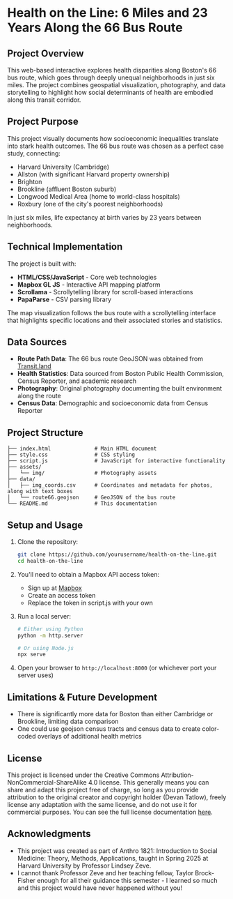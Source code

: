 # Health on the Line: 6 Miles and 23 Years Along the 66 Bus Route

## Project Overview

This web-based interactive explores health disparities along Boston's 66 bus route, which goes through deeply unequal neighborhoods in just six miles. The project combines geospatial visualization, photography, and data storytelling to highlight how social determinants of health are embodied along this transit corridor.


## Project Purpose

This project visually documents how socioeconomic inequalities translate into stark health outcomes. The 66 bus route was chosen as a perfect case study, connecting:

- Harvard University (Cambridge)
- Allston (with significant Harvard property ownership)
- Brighton
- Brookline (affluent Boston suburb)
- Longwood Medical Area (home to world-class hospitals)
- Roxbury (one of the city's poorest neighborhoods)

In just six miles, life expectancy at birth varies by 23 years between neighborhoods.

## Technical Implementation

The project is built with:

- **HTML/CSS/JavaScript** - Core web technologies
- **Mapbox GL JS** - Interactive API mapping platform
- **Scrollama** - Scrollytelling library for scroll-based interactions
- **PapaParse** - CSV parsing library

The map visualization follows the bus route with a scrollytelling interface that highlights specific locations and their associated stories and statistics.

## Data Sources

- **Route Path Data**: The 66 bus route GeoJSON was obtained from [Transit.land](https://www.transit.land)
- **Health Statistics**: Data sourced from Boston Public Health Commission, Census Reporter, and academic research
- **Photography**: Original photography documenting the built environment along the route
- **Census Data**: Demographic and socioeconomic data from Census Reporter

## Project Structure

```
├── index.html              # Main HTML document
├── style.css               # CSS styling
├── script.js               # JavaScript for interactive functionality
├── assets/
│   └── img/                # Photography assets
├── data/
│   ├── img_coords.csv      # Coordinates and metadata for photos, along with text boxes
│   └── route66.geojson     # GeoJSON of the bus route
└── README.md               # This documentation
```

## Setup and Usage

1. Clone the repository:
   ```bash
   git clone https://github.com/yourusername/health-on-the-line.git
   cd health-on-the-line
   ```

2. You'll need to obtain a Mapbox API access token:
   - Sign up at [Mapbox](https://www.mapbox.com/)
   - Create an access token
   - Replace the token in script.js with your own

3. Run a local server:
   ```bash
   # Either using Python 
   python -m http.server
   
   # Or using Node.js
   npx serve
   ```

4. Open your browser to `http://localhost:8000` (or whichever port your server uses)


## Limitations & Future Development

- There is significantly more data for Boston than either Cambridge or Brookline, limiting data comparison
- One could use geojson census tracts and census data to create color-coded overlays of additional health metrics

## License

This project is licensed under the Creative Commons Attribution-NonCommercial-ShareAlike 4.0 license. This generally means you can share and adapt this project free of charge, so long as you provide attribution to the original creator and copyright holder (Devan Tatlow), freely license any adaptation with the same license, and do not use it for commercial purposes. You can see the full license documentation [here](https://creativecommons.org/licenses/by-nc-sa/4.0/).

## Acknowledgments

- This project was created as part of Anthro 1821: Introduction to Social Medicine: Theory, Methods, Applications, taught in Spring 2025 at Harvard University by Professor Lindsey Zeve.
- I cannot thank Professor Zeve and her teaching fellow, Taylor Brock-Fisher enough for all their guidance this semester - I learned so much and this project would have never happened without you!
